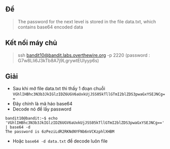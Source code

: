 ## Đề 
> The password for the next level is stored in the file data.txt, which contains base64 encoded data
## Kết nối máy chủ 
> ssh bandit10@bandit.labs.overthewire.org -p 2220 (password : G7w8LIi6J3kTb8A7j9LgrywtEUlyyp6s)
## Giải 
- Sau khi mở file data.txt thì thấy 1 đoạn chuỗi `VGhlIHBhc3N3b3JkIGlzIDZ6UGV6aUxkUjJSS05kTllGTmI2blZDS3pwaGxYSEJNCg==`
- Đây chính là mã háo base64
- Decode nó để lấy password
```text
bandit10@bandit:~$ echo 'VGhlIHBhc3N3b3JkIGlzIDZ6UGV6aUxkUjJSS05kTllGTmI2blZDS3pwaGxYSEJNCg==' | base64 -d
The password is 6zPeziLdR2RKNdNYFNb6nVCKzphlXHBM
```
- Hoặc `base64 -d data.txt` để decode luôn file 
